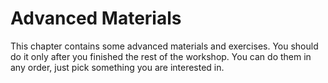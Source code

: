 # Advanced Materials

This chapter contains some advanced materials and exercises.
You should do it only after you finished the rest of the workshop.
You can do them in any order, just pick something you are interested in.